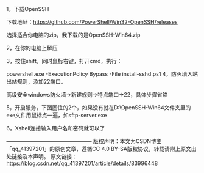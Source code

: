 1，下载OpenSSH

下载地址：https://github.com/PowerShell/Win32-OpenSSH/releases

选择适合你电脑的zip，我下载的是OpenSSH-Win64.zip



2，在你的电脑上解压



3，按住shift，同时鼠标右键，打开cmd，执行：

powershell.exe -ExecutionPolicy Bypass -File install-sshd.ps1
4，防火墙入站出站规则，添加22端口。

高级安全windows防火墙->新建规则->特点端口->22，具体步骤省略



5，开启服务，下图圈住的2个，如果没有就在D:\OpenSSH-Win64文件夹里的exe文件用鼠标点一遍，如sftp-server.exe



6，Xshell连接输入用户名和密码就可以了

————————————————
版权声明：本文为CSDN博主「qq_41397201」的原创文章，遵循CC 4.0 BY-SA版权协议，转载请附上原文出处链接及本声明。
原文链接：https://blog.csdn.net/qq_41397201/article/details/83996448
